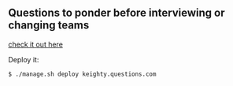 ## Questions to ponder before interviewing or changing teams

[check it out here](http://keighty.questions.com.s3-website-us-east-1.amazonaws.com/)

Deploy it:

```
$ ./manage.sh deploy keighty.questions.com
```
